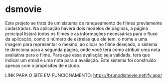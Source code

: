 # dsmovie

  Este projeto se trata de um sistema de ranqueamento de filmes previamente cadastrados. Na aplicação haverá dois modelos de páginas, a página principal listará todos os filmes e as informações necessárias para o fluxo da aplicação, como o número de estrelas que ele tem, o nome e uma imagem para representar o mesmo, ao clicar no filme desejado, o sistema te direciona para a segunda página, onde você terá como atribuir uma nota avaliativa para o filme. Para que essa avaliação seja validada, terá que indicar um email e uma nota para a avaliação.
  Este sistema foi construído apenas com o propósitos de estudo.


LINK PARA O SITE EM FUNCIONAMENTO: 
https://brunodsmovie.netlify.app/
